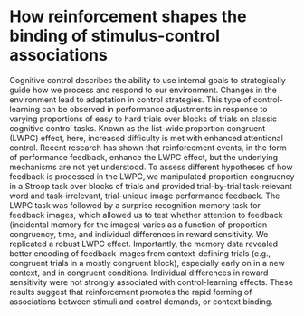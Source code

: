 # How reinforcement shapes the binding of stimulus-control associations

Cognitive control describes the ability to use internal goals to strategically guide how we process and respond to our environment. Changes in the environment lead to adaptation in control strategies. This type of control-learning can be observed in performance adjustments in response to varying proportions of easy to hard trials over blocks of trials on classic cognitive control tasks. Known as the list-wide proportion congruent (LWPC) effect, here, increased difficulty is met with enhanced attentional control. Recent research has shown that reinforcement events, in the form of performance feedback, enhance the LWPC effect, but the underlying mechanisms are not yet understood. To assess different hypotheses of how feedback is processed in the LWPC, we manipulated proportion congruency in a Stroop task over blocks of trials and provided trial-by-trial task-relevant word and task-irrelevant, trial-unique image performance feedback. The LWPC task was followed by a surprise recognition memory task for feedback images, which allowed us to test whether attention to feedback (incidental memory for the images) varies as a function of proportion congruency, time, and individual differences in reward sensitivity. We replicated a robust LWPC effect. Importantly, the memory data revealed better encoding of feedback images from context-defining trials (e.g., congruent trials in a mostly congruent block), especially early on in a new context, and in congruent conditions. Individual differences in reward sensitivity were not strongly associated with control-learning effects. These results suggest that reinforcement promotes the rapid forming of associations between stimuli and control demands, or context binding.  

